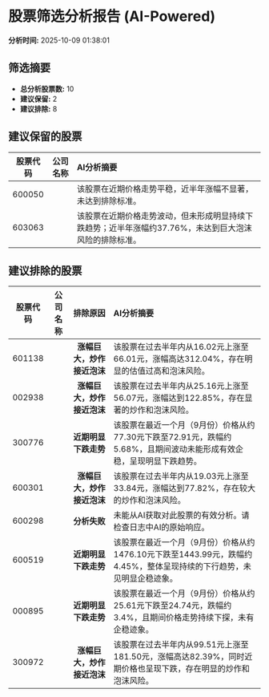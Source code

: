# 股票筛选分析报告 (AI-Powered)

**分析时间:** 2025-10-09 01:38:01

## 筛选摘要

- **总分析股票数:** 10
- **建议保留:** 2
- **建议排除:** 8

## 建议保留的股票

| 股票代码 | 公司名称 | AI分析摘要 |
|:---:|:---:|:---|
| 600050 |  | 该股票在近期价格走势平稳，近半年涨幅不显著，未达到排除标准。 |
| 603063 |  | 该股票在近期价格走势波动，但未形成明显持续下跌趋势；近半年涨幅约37.76%，未达到巨大泡沫风险的排除标准。 |

## 建议排除的股票

| 股票代码 | 公司名称 | 排除原因 | AI分析摘要 |
|:---:|:---:|:---:|:---|
| 601138 |  | **涨幅巨大，炒作接近泡沫** | 该股票在过去半年内从16.02元上涨至66.01元，涨幅高达312.04%，存在明显的估值过高和泡沫风险。 |
| 002938 |  | **涨幅巨大，炒作接近泡沫** | 该股票在过去半年内从25.16元上涨至56.07元，涨幅达到122.85%，存在显著的炒作和泡沫风险。 |
| 300776 |  | **近期明显下跌走势** | 该股票在最近一个月（9月份）价格从约77.30元下跌至72.91元，跌幅约5.68%，且期间波动未能形成有效企稳，呈现明显下跌趋势。 |
| 600301 |  | **涨幅巨大，炒作接近泡沫** | 该股票在过去半年内从19.03元上涨至33.84元，涨幅达到77.82%，存在较大的炒作和泡沫风险。 |
| 600298 |  | **分析失败** | 未能从AI获取对此股票的有效分析。请检查日志中AI的原始响应。 |
| 600519 |  | **近期明显下跌走势** | 该股票在最近一个月（9月份）价格从约1476.10元下跌至1443.99元，跌幅约4.45%，整体呈现持续的下行趋势，未见明显企稳迹象。 |
| 000895 |  | **近期明显下跌走势** | 该股票在最近一个月（9月份）价格从约25.61元下跌至24.74元，跌幅约3.4%，且期间价格走势持续下探，未有企稳迹象。 |
| 300972 |  | **涨幅巨大，炒作接近泡沫** | 该股票在过去半年内从99.51元上涨至181.50元，涨幅高达82.39%，同时近期价格也呈现下跌，存在明显的炒作和泡沫风险。 |
